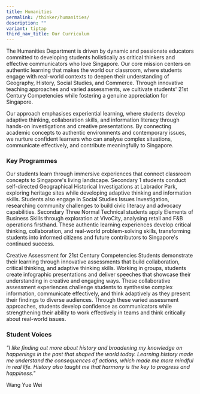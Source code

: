```yaml
---
title: Humanities
permalink: /thinker/humanities/
description: ""
variant: tiptap
third_nav_title: Our Curriculum
---
```

<p>The Humanities Department is driven by dynamic and passionate educators
committed to developing students holistically as critical thinkers and
effective communicators who love Singapore. Our core mission centers on
authentic learning that makes the world our classroom, where students engage
with real-world contexts to deepen their understanding of Geography, History,
Social Studies, and Commerce. Through innovative teaching approaches and
varied assessments, we cultivate students' 21st Century Competencies while
fostering a genuine appreciation for Singapore.</p>
<p>Our approach emphasises experiential learning, where students develop
adaptive thinking, collaboration skills, and information literacy through
hands-on investigations and creative presentations. By connecting academic
concepts to authentic environments and contemporary issues, we nurture
confident learners who can analyse complex situations, communicate effectively,
and contribute meaningfully to Singapore.</p>
<h3><strong>Key Programmes</strong></h3>
<p>Our students learn through immersive experiences that connect classroom
concepts to Singapore's living landscape. Secondary 1 students conduct
self-directed Geographical Historical Investigations at Labrador Park,
exploring heritage sites while developing adaptive thinking and information
skills. Students also engage in Social Studies Issues Investigation, researching
community challenges to build civic literacy and advocacy capabilities.
Secondary Three Normal Technical students apply Elements of Business Skills
through exploration at VivoCity, analysing retail and F&amp;B operations
firsthand. These authentic learning experiences develop critical thinking,
collaboration, and real-world problem-solving skills, transforming students
into informed citizens and future contributors to Singapore's continued
success.</p>
<p></p>
<p>Creative Assessment for 21st Century Competencies Students demonstrate
their learning through innovative assessments that build collaboration,
critical thinking, and adaptive thinking skills. Working in groups, students
create infographic presentations and deliver speeches that showcase their
understanding in creative and engaging ways. These collaborative assessment
experiences challenge students to synthesise complex information, communicate
effectively, and think adaptively as they present their findings to diverse
audiences. Through these varied assessment approaches, students develop
confidence as communicators while strengthening their ability to work effectively
in teams and think critically about real-world issues.</p>
<h3><strong>Student Voices</strong></h3>
<p><em>"I like finding out more about history and broadening my knowledge on happenings in the past that shaped the world today. Learning history made me understand the consequences of actions, which made me more mindful in real life. History also taught me that harmony is the key to progress and happiness."</em>
</p>
<p>Wang Yue Wei
<br>
</p>
